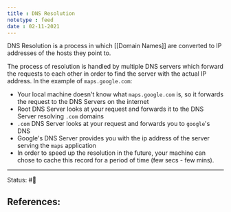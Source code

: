 ```yaml
---
title : DNS Resolution
notetype : feed
date : 02-11-2021
---
```


DNS Resolution is a process in which [[Domain Names]] are converted to IP addresses of the hosts they point to.

The process of resolution is handled by multiple DNS servers which forward the requests to each other in order to find the server with the actual IP address. In the example of `maps.google.com`:
- Your local machine doesn't know what `maps.google.com` is, so it forwards the request to the DNS Servers on the internet
- Root DNS Server looks at your request and forwards it to the DNS Server resolving `.com` domains
- `.com` DNS Server looks at your request and forwards you to `google`'s DNS
- Google's DNS Server provides you with the ip address of the server serving the `maps` application
- In order to speed up the resolution in the future, your machine can chose to cache this record for a period of time (few secs - few mins).
    

-----

Status: #🌲 

References:
- 
